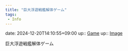```yaml
---
title: "巨大浮遊戦艦解体ゲーム"
tags:
 - Info
---
```


date: 2024-12-20T14:10:55+09:00
up:: [Game](Bar/Novel/Topics/Game.md)
up:: [Image](Bar/Novel/Topics/Image.md)

巨大浮遊戦艦解体ゲーム